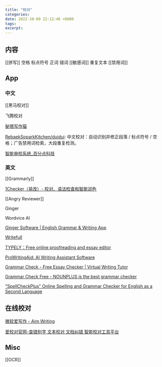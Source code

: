 ```yaml
---
title: "校对"
categories: 
date: 2022-10-09 22:12:46 +0800
tags: 
excerpt: 
---
```





## 内容

[[拼写]]
空格
标点符号
正词
错词
[[敏感词]]
重复文本
[[禁用词]]






## App

### 中文


[[黑马校对]]

飞腾校对

[秘塔写作猫](https://xiezuocat.com)

[RebaekSoparkKitchen/duidui](https://github.com/RebaekSoparkKitchen/duidui): 中文校对：自动识别并修正段落 / 标点符号 / 空格；广告禁用词检索，大段重复检测。

[智能审校系统_百分点科技](https://www.percent.cn/Product/znsjxt.html)

### 英文

[[Grammarly]]

[1Checker（易改）- 校对、语法检查和智能润色](http://www.1checker.com/)

[[Angry Reviewer]]

Ginger

Wordvice AI

[Ginger Software | English Grammar & Writing App](https://www.gingersoftware.com/)

[Writefull](https://www.writefull.com/)

[TYPELY：Free online proofreading and essay editor](https://typely.com/)

[ProWritingAid: AI Writing Assistant Software](https://prowritingaid.com/)


[Grammar Check - Free Essay Checker | Virtual Writing Tutor](https://virtualwritingtutor.com/)

[Grammar Check Free - NOUNPLUS is the best grammar checker](https://www.nounplus.net/)


["SpellCheckPlus" Online Spelling and Grammar Checker for English as a Second Language](https://spellcheckplus.com/)

## 在线校对


[微软爱写作 - Aim Writing](https://aimwriting.mtutor.engkoo.com/)

[爱校对官网-查错别字 文本校对 文档纠错 智能校对工具平台](https://www.ijiaodui.com/)


## Misc

[[OCR]]


